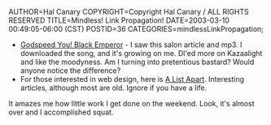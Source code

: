 AUTHOR=Hal Canary
COPYRIGHT=Copyright Hal Canary / ALL RIGHTS RESERVED
TITLE=Mindless! Link Propagation!
DATE=2003-03-10 00:49:05-06:00 (CST)
POSTID=36
CATEGORIES=mindlessLinkPropagation;

*   [Godspeed You! Black Emperor](http://salon.com/audio/music/2003/01/07/godspeed/) - I saw this salon article and mp3. I downloaded the song, and it's growing on me. Dl'ed more on Kazaalight and like the moodyness. Am I turning into pretentious bastard? Would anyone notice the difference?
*   For those interested in web design, here is [A List Apart](http://www.alistapart.com/). Interesting articles, although most are old. Ignore if you have a life.

It amazes me how little work I get done on the weekend. Look, it's almost over and I accomplished squat.
